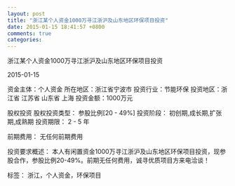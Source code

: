 ```yaml
---
layout: post
title: "浙江某个人资金1000万寻江浙沪及山东地区环保项目投资"
date: 2015-01-15 18:41:57 +0800
comments: true
categories: 
---
```

浙江某个人资金1000万寻江浙沪及山东地区环保项目投资



2015-01-15

资金主体：个人资金
所在地区：浙江省宁波市
投资行业：节能环保
投资地区：浙江省 江苏省 山东省 上海
投资金额：1000万元

股权投资
股权投资类型：
                            参股比例[20 - 49%] 
                                                                                投资阶段：
                            初创期,成长期,扩张期,成熟期 
                                                                                                                                        投资期限：
                            2 - 5 年

前期费用：
无任何前期费用

投资要求概述：
本人有闲置资金1000万寻江浙沪及山东地区环保项目投资，现参股合作，参股比例20-49%。前期无任何费用，诚寻优质项目方来电洽谈！

标签：
浙江，个人资金，环保项目

